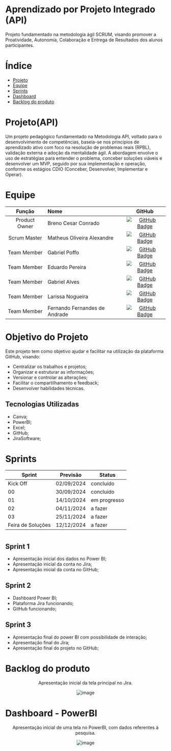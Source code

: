 # Aprendizado por Projeto Integrado (API)

Projeto fundamentado na metodologia ágil SCRUM, visando promover a Proatividade, Autonomia, Colaboração e Entrega de Resultados dos alunos participantes.

# Índice

* [Projeto](#Projeto-API)
* [Equipe](#equipe)
* [Sprints](#Sprints)
* [Dashboard](#Dashboard-PowerBI)
* [Backlog do produto](#Backlog-do-produto)


# Projeto(API) 
Um projeto pedagógico fundamentado na Metodologia API, voltado para o desenvolvimento de competências, baseia-se nos princípios de aprendizado ativo com foco na resolução de problemas reais (RPBL), validação externa e adoção da mentalidade ágil.
A abordagem envolve o uso de estratégias para entender o problema, conceber soluções viáveis e desenvolver um MVP, seguido por sua implementação e operação, conforme os estágios CDIO (Conceber, Desenvolver, Implementar e Operar).

# Equipe
|    Função     | Nome                                  |                                                                                                                                                      GitHub                                                                                                                                                      |
| :-----------: | :------------------------------------ | :-------------------------------------------------------------------------------------------------------------------------------------------------------------------------------------------------------------------------------------------------------------------------------------------------------------------------: |
| Product Owner | Breno Cesar Conrado|    [![GitHub Badge](https://img.shields.io/badge/GitHub-111217?style=flat-square&logo=github&logoColor=white)](https://github.com/BrenoConrado15)              |
| Scrum Master  | Matheus Oliveira Alexandre |     [![GitHub Badge](https://img.shields.io/badge/GitHub-111217?style=flat-square&logo=github&logoColor=white)](https://github.com/MatheusAlexandre1204)     |
| Team Member   | Gabriel Poffo              |        [![GitHub Badge](https://img.shields.io/badge/GitHub-111217?style=flat-square&logo=github&logoColor=white)](https://github.com/gabrielpoffo)        |
|  Team Member  | Eduardo Pereira                 |          [![GitHub Badge](https://img.shields.io/badge/GitHub-111217?style=flat-square&logo=github&logoColor=white)](https://github.com/ddoardo)        |
|  Team Member  | Gabriel Alves              |    [![GitHub Badge](https://img.shields.io/badge/GitHub-111217?style=flat-square&logo=github&logoColor=white)](https://github.com/gabrieltn16)   |
|  Team Member  | Larissa Nogueira   |          [![GitHub Badge](https://img.shields.io/badge/GitHub-111217?style=flat-square&logo=github&logoColor=white)](https://github.com/Larih13)          |
|  Team Member  | Fernando Fernandes de Andrade   |          [![GitHub Badge](https://img.shields.io/badge/GitHub-111217?style=flat-square&logo=github&logoColor=white)]( 0 )          |

# Objetivo do Projeto
Este projeto tem como objetivo ajudar e facilitar na utilização da plataforma GitHub, visando:
* Centralizar os trabalhos e projetos;
* Organizar e estruturar as informações;
* Versionar e controlar as alterações;
* Facilitar o compartilhamento e feedback;
* Desenvolver habilidades técnicas.

## Tecnologias Utilizadas
* Canva;
* PowerBI;
* Excel;
* GitHub;
* JiraSoftware;

# Sprints

Sprint | Previsão | Status|
|------|--------|------|
|Kick Off | 02/09/2024 | concluido|
|00 | 30/09/2024 | concluido| 
|01|  14/10/2024| em progresso |
|02| 04/11/2024 | a fazer|
|03| 25/11/2024|a fazer |
|Feira de Soluções|12/12/2024 |a fazer |

#

## Sprint 1
* Apresentação inicial dos dados no Power BI;
* Apresentação inicial da conta no Jira;
* Apresentação inicial da conta no GitHub;

## Sprint 2
* Dashboard Power BI;
* Plataforma Jira funcionando;
* GitHub funcionando;

## Sprint 3 
* Apresentação final do power BI com possibilidade de interação;
* Apresentação final do Jira;
* Apresentação final do projeto no GitHub;

#

# Backlog do produto
  
<div align="center">
Apresentação inicial da tela principal no Jira.
 
![image](https://github.com/user-attachments/assets/90cf654b-b798-4ed9-b9e9-d012c49d9d7c)

</div>


# Dashboard - PowerBI

<div align="center">
Apresentação inicial de uma tela no PowerBI, com dados referentes à pesquisa.

![image](https://github.com/user-attachments/assets/ac3085f2-52a2-4665-a12b-f001138a9ba2)

</div>




